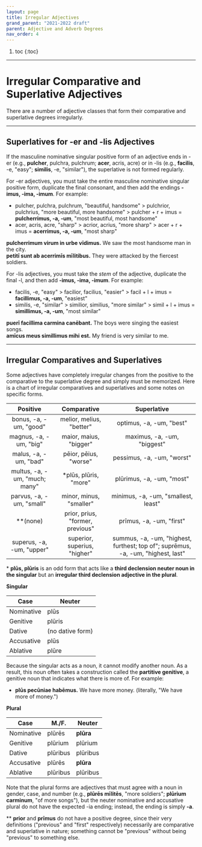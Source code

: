 ```yaml
---
layout: page
title: Irregular Adjectives
grand_parent: "2021-2022 draft"
parent: Adjective and Adverb Degrees
nav_order: 4
---
```


1. toc
{:toc}

***

# Irregular Comparative and Superlative Adjectives

There are a number of adjective classes that form their comparative and superlative degrees irregularly.

***

## Superlatives for -er and -lis Adjectives

If the masculine nominative singular positive form of an adjective ends in -er (e.g., **pulcher**, pulchra, pulchrum; **acer**, acris, acre) or in -lis (e.g., **facilis**, -e, "easy"; **similis**, -e, "similar"), the superlative is not formed regularly.

For -er adjectives, you must take the entire masculine nominative singular positive form, duplicate the final consonant, and then add the endings **-imus, -ima, -imum**. For example:

- pulcher, pulchra, pulchrum, "beautiful, handsome" > pulchrior, pulchrius, "more beautiful, more handsome" > pulcher + r + imus = **pulcherrimus, -a, -um**, "most beautiful, most handsome"
- acer, acris, acre, "sharp" > acrior, acrius, "more sharp" > acer + r + imus = **acerrimus, -a, -um**, "most sharp"

**pulcherrimum virum in urbe vīdimus.** We saw the most handsome man in the city.  
**petitī sunt ab acerrimīs mīlitibus.** They were attacked by the fiercest soldiers.  

For -lis adjectives, you must take the *stem* of the adjective, duplicate the final -l, and then add **-imus, -ima, -imum**. For example:

- facilis, -e, "easy" > facilior, facilius, "easier" > facil + l + imus = **facillimus, -a, -um**, "easiest"
- similis, -e, "similar" > similior, similius, "more similar" > simil + l + imus = **simillimus, -a, -um**, "most similar"

**puerī facillima carmina canēbant.** The boys were singing the easiest songs.  
**amīcus meus simillimus mihi est.** My friend is very similar to me.  

***

## Irregular Comparatives and Superlatives

Some adjectives have completely irregular changes from the positive to the comparative to the superlative degree and simply must be memorized. Here is a chart of irregular comparatives and superlatives and some notes on specific forms.

| Positive      | Comparative | Superlative |
| :-----------: | :-----------: | :-----------: |
| bonus, -a, -um, "good"    | melior, melius, "better"       | optimus, -a, -um, "best"       |
| magnus, -a, -um, "big"   | maior, maius, "bigger"        | maximus, -a, -um, "biggest"  |
| malus, -a, -um, "bad"   | pēior, pēius, "worse"     | pessimus, -a, -um, "worst" |
| multus, -a, -um, "much; many"   | \*plūs, plūris, "more"       | plūrimus, -a, -um, "most"  |
| parvus, -a, -um, "small"   | minor, minus, "smaller"        | minimus, -a, -um, "smallest, least"  |
| \*\*(none) | prior, prius, "former, previous" | prīmus, -a, -um, "first" |
| superus, -a, -um, "upper"   | superior, superius, "higher"        | summus, -a, -um, "highest, furthest; top of"; suprēmus, -a, -um, "highest, last"  |

\* **plūs, plūris** is an odd form that acts like a **third declension neuter noun in the singular** but an **irregular third declension adjective in the plural**.

**Singular**

| Case      | Neuter |
| ----------- | ----------- |
| Nominative    | plūs       |
| Genitive   | plūris  |
| Dative   | (no dative form)  |
| Accusative   | plūs  |
| Ablative   | plūre  |

Because the singular acts as a noun, it cannot modify another noun. As a result, this noun often takes a construction called the **partitive genitive**, a genitive noun that indicates what there is more of. For example:
- **plūs pecūniae habēmus.** We have more money. (literally, "We have more of money.")

**Plural**

| Case      | M./F. | Neuter |
| ----------- | ----------- | ----------- |
| Nominative    | plūrēs       | **plūra**       |
| Genitive   | plūrium        | plūrium  |
| Dative   | plūribus       | plūribus  |
| Accusative   | plūrēs        | **plūra**  |
| Ablative   | plūribus        | plūribus  |

Note that the plural forms are adjectives that must agree with a noun in gender, case, and number (e.g., **plūrēs mīlitēs**, "more soldiers"; **plūrium carminum**, "of more songs"), but the neuter nominative and accusative plural do not have the expected -ia ending; instead, the ending is simply **-a**.

\*\* **prior** and **prīmus** do not have a positive degree, since their very definitions ("previous" and "first" respectively) necessarily are comparative and superlative in nature; something cannot be "previous" without being "previous" to something else.
